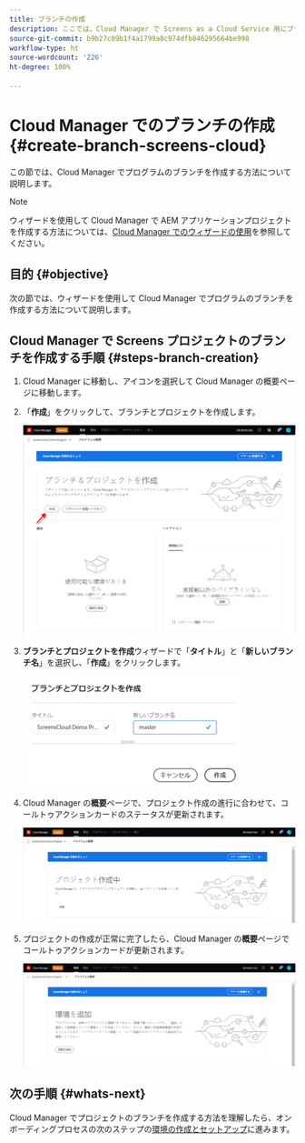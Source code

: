 ```yaml
---
title: ブランチの作成
description: ここでは、Cloud Manager で Screens as a Cloud Service 用にブランチを作成する方法について説明します。
source-git-commit: b9b27c09b1f4a1799a8c974dfb846295664be998
workflow-type: ht
source-wordcount: '226'
ht-degree: 100%

---
```



# Cloud Manager でのブランチの作成 {#create-branch-screens-cloud}

この節では、Cloud Manager でプログラムのブランチを作成する方法について説明します。

>[!NOTE]
>ウィザードを使用して Cloud Manager で AEM アプリケーションプロジェクトを作成する方法については、[Cloud Manager でのウィザードの使用](https://experienceleague.adobe.com/docs/experience-manager-cloud-service/onboarding/getting-access/create-application-project/using-the-wizard.html?lang=ja)を参照してください。

## 目的 {#objective}

次の節では、ウィザードを使用して Cloud Manager でプログラムのブランチを作成する方法について説明します。

## Cloud Manager で Screens プロジェクトのブランチを作成する手順 {#steps-branch-creation}

1. Cloud Manager に移動し、アイコンを選択して Cloud Manager の概要ページに移動します。

1. 「**作成**」をクリックして、ブランチとプロジェクトを作成します。

   ![画像](/help/screens-cloud/assets/onboarding/create-branch1.png)

1. **ブランチとプロジェクトを作成**&#x200B;ウィザードで「**タイトル**」と「**新しいブランチ名**」を選択し、「**作成**」をクリックします。

   ![画像](/help/screens-cloud/assets/onboarding/create-branch2.png)

1. Cloud Manager の&#x200B;**概要**&#x200B;ページで、プロジェクト作成の進行に合わせて、コールトゥアクションカードのステータスが更新されます。

   ![画像](/help/screens-cloud/assets/onboarding/create-branch3.png)

1. プロジェクトの作成が正常に完了したら、Cloud Manager の&#x200B;**概要**&#x200B;ページでコールトゥアクションカードが更新されます。

   ![画像](/help/screens-cloud/assets/onboarding/create-branch4.png)

## 次の手順 {#whats-next}

Cloud Manager でプロジェクトのブランチを作成する方法を理解したら、オンボーディングプロセスの次のステップの[環境の作成とセットアップ](/help/screens-cloud/onboarding-screens-cloud/creating-an-environment.md)に進みます。